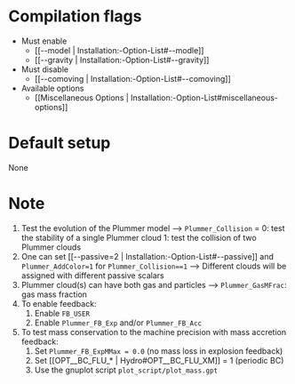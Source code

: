 # Compilation flags
- Must enable
   - [[--model | Installation:-Option-List#--modle]]
   - [[--gravity | Installation:-Option-List#--gravity]]
- Must disable
   - [[--comoving | Installation:-Option-List#--comoving]]
- Available options
   - [[Miscellaneous Options | Installation:-Option-List#miscellaneous-options]]


# Default setup
None


# Note
1. Test the evolution of the Plummer model
   --> `Plummer_Collision` = 0: test the stability of a single Plummer cloud
                             1: test the collision of two Plummer clouds
2. One can set [[--passive=2 | Installation:-Option-List#--passive]]
   and `Plummer_AddColor=1` for `Plummer_Collision==1`
   --> Different clouds will be assigned with different passive scalars
3. Plummer cloud(s) can have both gas and particles
   --> `Plummer_GasMFrac`: gas mass fraction
4. To enable feedback:
   1. Enable `FB_USER`
   2.  Enable `Plummer_FB_Exp` and/or `Plummer_FB_Acc`
5. To test mass conservation to the machine precision with mass accretion feedback:
   1. Set `Plummer_FB_ExpMMax = 0.0` (no mass loss in explosion feedback)
   2. Set [[OPT__BC_FLU_* | Hydro#OPT__BC_FLU_XM]] = 1 (periodic BC)
   3. Use the gnuplot script `plot_script/plot_mass.gpt`
